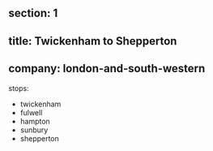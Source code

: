 ﻿section: 1
----
title: Twickenham to Shepperton
----
company: london-and-south-western
----
stops:
- twickenham
- fulwell
- hampton
- sunbury
- shepperton
